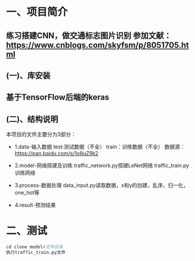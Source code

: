 # 一、项目简介

练习搭建CNN，做交通标志图片识别
参加文献：https://www.cnblogs.com/skyfsm/p/8051705.html
---
## (一)、库安装
基于TensorFlow后端的keras
---
## (二)、结构说明
本项目的文件主要分为3部分：
 * 1.data-输入数据
test:测试数据（不全）
train：训练数据（不全）
数据源：https://pan.baidu.com/s/1o8uZ9k2

 * 2.model-网络搭建及训练
traffic_network.py搭建LeNet网络
traffic_train.py训练网络

 * 3.process-数据处理
data_input.py读取数据，x和y的创建，乱序，归一化，one_hot等

 * 4.result-预测结果

二、测试
=========

```python
cd clone model#文件目录
执行traffic_train.py文件
